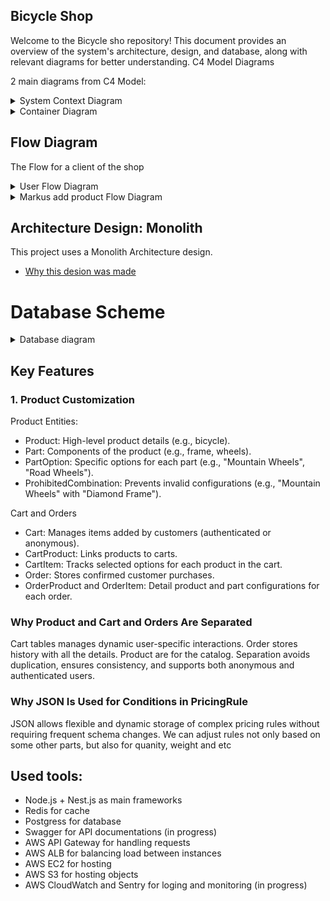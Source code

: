 ## Bicycle Shop

Welcome to the Bicycle sho repository! This document provides an overview of the system's architecture, design, and database, along with relevant diagrams for better understanding.
C4 Model Diagrams

2 main diagrams from C4 Model:
<details>
<summary>System Context Diagram</summary>

![System Context Diagram](assets/context-diagram.jpg)

</details> 

<details> 
<summary>Container Diagram</summary>

![Container Diagram](assets/container-diagrams.jpg)

</details>

## Flow Diagram

The Flow for a client of the shop

<details> 
<summary>User Flow Diagram</summary>

![User Flow Diagram](assets/flow-diagram.png)

</details>

<details> 
<summary>Markus add product Flow Diagram</summary>

![Flow Diagram](assets/flow-markus.png)

</details>

## Architecture Design: Monolith

This project uses a Monolith Architecture design.     
- [Why this desion was made](./architecture-decision.md) 


# Database Scheme

<details> 
<summary>Database diagram</summary>

![Database diagram](assets/erd.jpg)

</details>

## Key Features

### 1. Product Customization
Product Entities:
- Product: High-level product details (e.g., bicycle).
- Part: Components of the product (e.g., frame, wheels).
- PartOption: Specific options for each part (e.g., "Mountain Wheels", "Road Wheels").
- ProhibitedCombination: Prevents invalid configurations (e.g., "Mountain Wheels" with "Diamond Frame").

Cart and Orders
- Cart: Manages items added by customers (authenticated or anonymous).
- CartProduct: Links products to carts.
- CartItem: Tracks selected options for each product in the cart.
- Order: Stores confirmed customer purchases.
- OrderProduct and OrderItem: Detail product and part configurations for each order.

### Why Product and Cart and Orders Are Separated
Cart tables manages dynamic user-specific interactions. Order stores history with all the details. Product are for the catalog. Separation avoids duplication, ensures consistency, and supports both anonymous and authenticated users.

### Why JSON Is Used for Conditions in PricingRule
JSON allows flexible and dynamic storage of complex pricing rules without requiring frequent schema changes. We can adjust rules not only based on some other parts, but also for quanity, weight and etc



## Used tools:
- Node.js + Nest.js as main frameworks
- Redis for cache
- Postgress for database
- Swagger for API documentations (in progress)
- AWS API Gateway for handling requests 
- AWS ALB for balancing load between instances
- AWS EC2 for hosting 
- AWS S3 for hosting objects
- AWS CloudWatch and Sentry for loging and monitoring (in progress)